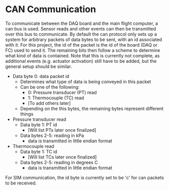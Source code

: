 # CAN Communication

To communicate between the DAQ board and the main flight computer, a can bus is used. Sensor reads and other events can then be transmitted over this bus to communicate. By default the can protocol only sets up a system for arbitrary packets of data bytes to be sent, with an id associated with it. For this project, the id of the packet is the id of the board (DAQ or FC) used to send it. The remaining bits then follow a scheme to determine what kind of data is contained. Note that this is currently not complete, as additional events (e.g. actuator activation) still have to be added, but the general setup should be similar. 

* Data byte 0: data packet id
  * Determines what type of data is being conveyed in this packet
  * Can be one of the following: 
    * 0: Pressure transducer (PT) read
    * 1: Thermocouple (TC) read
    * [To add others later]
  * Depending on the this bytes, the remaining bytes represent different things
* Pressure transducer read
  * Data byte 1: PT id
    * [Will list PTs later once finalized]
  * Data bytes 2-5: reading in kPa
    * data is transmitted in little endian format
* Thermocouple read
  * Data byte 1: TC id
    * [Will list TCs later once finalized]
  * Data bytes 2-5: reading in degrees C
    * data is transmitted in little endian format

For SIM communication, the id byte is currently set to be 'c' for can packets to be received. 